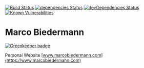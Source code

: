 [![Build Status](https://travis-ci.org/marcobiedermann/marcobiedermann.svg)](https://travis-ci.org/marcobiedermann/marcobiedermann)
[![dependencies Status](https://david-dm.org/marcobiedermann/marcobiedermann/status.svg)](https://david-dm.org/marcobiedermann/marcobiedermann)
[![devDependencies Status](https://david-dm.org/marcobiedermann/marcobiedermann/dev-status.svg)](https://david-dm.org/marcobiedermann/marcobiedermann?type=dev)
[![Known Vulnerabilities](https://snyk.io/test/github/marcobiedermann/marcobiedermann/badge.svg)](https://snyk.io/test/github/marcobiedermann/marcobiedermann)

# Marco Biedermann

[![Greenkeeper badge](https://badges.greenkeeper.io/marcobiedermann/marcobiedermann.svg)](https://greenkeeper.io/)

Personal Website [www.marcobiedermann.com](https://www.marcobiedermann.com)
